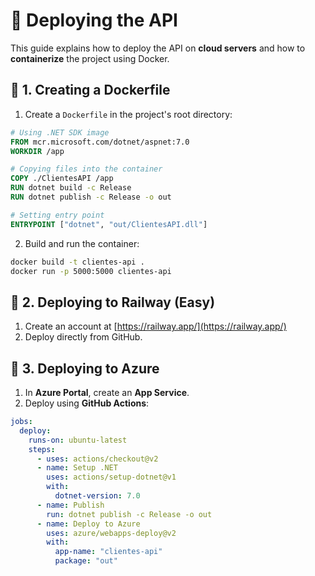 # 🚀 Deploying the API

This guide explains how to deploy the API on **cloud servers** and how to **containerize** the project using Docker.

## 📌 1. Creating a Dockerfile

1. Create a `Dockerfile` in the project's root directory:
```dockerfile
# Using .NET SDK image
FROM mcr.microsoft.com/dotnet/aspnet:7.0
WORKDIR /app

# Copying files into the container
COPY ./ClientesAPI /app
RUN dotnet build -c Release
RUN dotnet publish -c Release -o out

# Setting entry point
ENTRYPOINT ["dotnet", "out/ClientesAPI.dll"]
```

2. Build and run the container:
```sh
docker build -t clientes-api .
docker run -p 5000:5000 clientes-api
```

## 📌 2. Deploying to Railway (Easy)
1. Create an account at [https://railway.app/](https://railway.app/)
2. Deploy directly from GitHub.

## 📌 3. Deploying to Azure
1. In **Azure Portal**, create an **App Service**.
2. Deploy using **GitHub Actions**:
```yaml
jobs:
  deploy:
    runs-on: ubuntu-latest
    steps:
      - uses: actions/checkout@v2
      - name: Setup .NET
        uses: actions/setup-dotnet@v1
        with:
          dotnet-version: 7.0
      - name: Publish
        run: dotnet publish -c Release -o out
      - name: Deploy to Azure
        uses: azure/webapps-deploy@v2
        with:
          app-name: "clientes-api"
          package: "out"
```